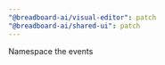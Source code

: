 ```yaml
---
"@breadboard-ai/visual-editor": patch
"@breadboard-ai/shared-ui": patch
---
```


Namespace the events
